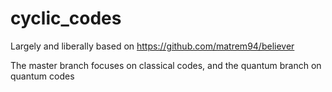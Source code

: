 # cyclic_codes

Largely and liberally based on https://github.com/matrem94/believer

The master branch focuses on classical codes, and the quantum branch on quantum codes
